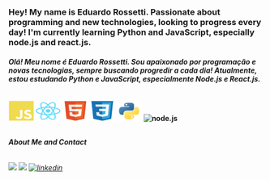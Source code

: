 <h3>Hey!  My name is Eduardo Rossetti. Passionate about programming and new technologies, looking to progress every day!
<b>I'm currently learning Python and JavaScript, especially node.js and react.js.</h1>

<h4><i>Olá! Meu nome é Eduardo Rossetti. Sou apaixonado por programação e novas tecnologias, sempre buscando progredir a cada dia!
  <b>Atualmente, estou estudando Python e JavaScript, especialmente Node.js e React.js.</i></h3>

<div style="display: inline_block"><br>
  <img alt="Js" height="40" width="50" src="https://raw.githubusercontent.com/devicons/devicon/master/icons/javascript/javascript-plain.svg">
  <img alt="React" height="40" width="50" src="https://raw.githubusercontent.com/devicons/devicon/master/icons/react/react-original.svg">
  <img alt="HTML" height="40" width="50" src="https://raw.githubusercontent.com/devicons/devicon/master/icons/html5/html5-original.svg">
  <img alt="CSS" height="40" width="50" src="https://raw.githubusercontent.com/devicons/devicon/master/icons/css3/css3-original.svg">
  <img alt="Python" height="40" width="50" src="https://raw.githubusercontent.com/devicons/devicon/master/icons/python/python-original.svg">
  <img alt="node.js" height="40" width="50" src="https://cdn.jsdelivr.net/gh/devicons/devicon/icons/nodejs/nodejs-original.svg">
</div>
  
##
 
<div>
  <h6><b>About Me and Contact</b><h6>
  <a href="https://www.instagram.com/eduardorossetti7/" target="_blank"><img src="https://img.shields.io/badge/-Instagram-%23E4405F?style=for-the-badge&logo=instagram&logoColor=white"></a>
  <a href = "mailto:edurossettimelo@hotmail.com" target="_blank"><img src="https://img.shields.io/badge/Microsoft_Outlook-0078D4?style=for-the-badge&logo=microsoft-outlook&logoColor=white"></a>
  <a href="https://www.linkedin.com/in/eduardo-rossetti-031880231/" target="_blank"><img alt="linkedin" src="https://img.shields.io/badge/LinkedIn-0077B5?style=for-the-badge&logo=linkedin&logoColor=white"></a>
</div>
